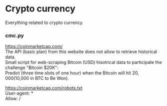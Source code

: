 # Crypto currency

Everything related to crypto currency.

### cmc.py

https://coinmarketcap.com/  
The API (basic plan) from this website does not allow to retrieve historical data.  
Small script for web-scraping Bitcoin (USD) hisotrical data to participate  the challenge "Bitcoin $20K":  
Predict (three time slots of one hour) when the Bitcoin will hit $20,000 ($10,000 in BTC to Be Won).  

https://coinmarketcap.com/robots.txt  
User-agent: *  
Allow: /  
